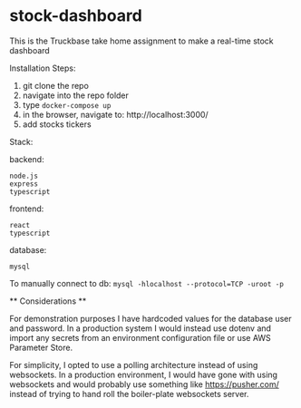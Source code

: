 # stock-dashboard

This is the Truckbase take home assignment to make a real-time stock dashboard

Installation Steps:

1. git clone the repo
2. navigate into the repo folder
3. type `docker-compose up`
4. in the browser, navigate to: http://localhost:3000/
5. add stocks tickers

Stack:

backend:

    node.js
    express
    typescript

frontend:

    react
    typescript

database:

    mysql

To manually connect to db:
`mysql -hlocalhost --protocol=TCP -uroot -p`

** Considerations **

For demonstration purposes I have hardcoded values for the database user and password. In a production system I would instead use dotenv and import any secrets from an environment configuration file or use AWS Parameter Store.

For simplicity, I opted to use a polling architecture instead of using websockets. In a production environment, I would have gone with using websockets and would probably use something like https://pusher.com/ instead of trying to hand roll the boiler-plate websockets server.